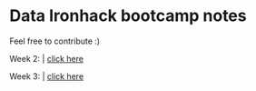 # Data Ironhack bootcamp notes
Feel free to contribute :)

Week 2: | [click here](https://github.com/isi-mube/IronNotes/blob/main/Week%202/Week2%20-%20Notes%20-%20IMB.ipynb)

Week 3: | [click here](https://github.com/isi-mube/IronNotes/blob/main/Week%203/Week3%20-%20Notes%20-%20IMB.ipynb)
